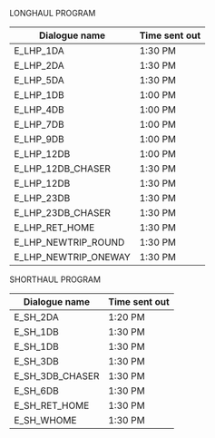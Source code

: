 LONGHAUL PROGRAM

| Dialogue name  | Time sent out |
| ---- | ----|
| E_LHP_1DA  | 1:30 PM  |
| E_LHP_2DA  | 1:30 PM  |
| E_LHP_5DA  | 1:30 PM  |
| E_LHP_1DB  | 1:00 PM  |
| E_LHP_4DB  | 1:00 PM  |
| E_LHP_7DB  | 1:00 PM  |
| E_LHP_9DB  | 1:00 PM  |
| E_LHP_12DB  | 1:00 PM  |
| E_LHP_12DB_CHASER  | 1:30 PM  |
| E_LHP_12DB  | 1:30 PM  |
| E_LHP_23DB | 1:30 PM  |
| E_LHP_23DB_CHASER  | 1:30 PM  |
| E_LHP_RET_HOME  | 1:30 PM  |
| E_LHP_NEWTRIP_ROUND  | 1:30 PM  |
| E_LHP_NEWTRIP_ONEWAY  | 1:30 PM |

SHORTHAUL PROGRAM

| Dialogue name  | Time sent out |
| ---- | ---- |
| E_SH_2DA  | 1:20 PM  |
| E_SH_1DB | 1:30 PM
| E_SH_1DB  | 1:30 PM  |
| E_SH_3DB  | 1:30 PM  |
| E_SH_3DB_CHASER | 1:30 PM |
| E_SH_6DB  | 1:30 PM  |
| E_SH_RET_HOME | 1:30 PM  |
| E_SH_WHOME  | 1:30 PM  |
